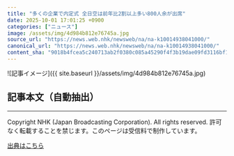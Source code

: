 ```yaml
---
title: "多くの企業で内定式 全日空は前年比2割以上多い800人余が出席"
date: 2025-10-01 17:01:25 +0900
categories: ["ニュース"]
image: /assets/img/4d984b812e76745a.jpg
source_url: "https://news.web.nhk/newsweb/na/na-k10014938041000/"
canonical_url: "https://news.web.nhk/newsweb/na/na-k10014938041000/"
content_sha: "9018b4fcea5c240713ab2f0380c085a45290f4f3b19dae09fd3116bf1d9b81b8"
---
```


![記事イメージ]({{ site.baseurl }}/assets/img/4d984b812e76745a.jpg)

## 記事本文（自動抽出）
<div><div class="_13tndsj2"><nav aria-label="フッターサイトナビゲーション" class="_13tndsj4"></nav><hr class="esl7kn2s esl7kn1l esl7kn1n _14xli2ae"><p class="esl7kn2s esl7kn1m esl7kn1o _1yvk0f68 _1lugom81">Copyright NHK (Japan Broadcasting Corporation). All rights reserved. 許可なく転載することを禁じます。このページは受信料で制作しています。</p></div></div>

[出典はこちら](https://news.web.nhk/newsweb/na/na-k10014938041000/)
